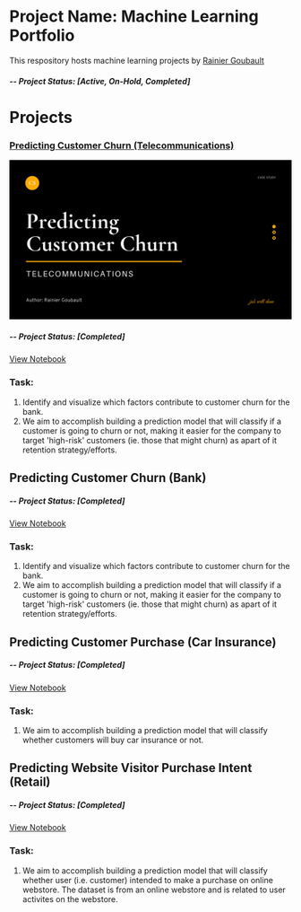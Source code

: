 # Project Name: Machine Learning Portfolio
This respository hosts machine learning projects by [Rainier Goubault](https://www.linkedin.com/in/rainiergoubault/)

##### -- Project Status: [Active, On-Hold, Completed]

# Projects

### [Predicting Customer Churn (Telecommunications)](https://github.com/rgoubault/machine-learning-portfolio/blob/main/customer-churn-telco/01-notebook/customer-churn-telco.ipynb)
![This is an image](https://github.com/rgoubault/machine-learning-portfolio/blob/main/images/customer-churn-telco.png)
##### -- Project Status: [Completed]
[View Notebook](https://github.com/rgoubault/machine-learning-portfolio/blob/main/customer-churn-telco/01-notebook/customer-churn-telco.ipynb)
<br />
### Task:
1. Identify and visualize which factors contribute to customer churn for the bank.
2. We aim to accomplish building a prediction model that will classify if a customer is going to churn or not, making it easier for the company to target 'high-risk' customers (ie. those that might churn) as apart of it retention strategy/efforts.


## Predicting Customer Churn (Bank) 
##### -- Project Status: [Completed]
[View Notebook](https://nbviewer.org/github/rgoubault/machine-learning-portfolio/blob/main/customer-churn-bank/01-notebook/customer-churn-bank.ipynb)
### Task:
1. Identify and visualize which factors contribute to customer churn for the bank.
2. We aim to accomplish building a prediction model that will classify if a customer is going to churn or not, making it easier for the company to target 'high-risk' customers (ie. those that might churn) as apart of it retention strategy/efforts.


## Predicting Customer Purchase (Car Insurance) 
##### -- Project Status: [Completed]
[View Notebook](https://nbviewer.org/github/rgoubault/ml_portfolio/blob/main/predict-customer-purchase/notebook/CustomerPurchase_Insurance.ipynb)
### Task:
1. We aim to accomplish building a prediction model that will classify whether customers will buy car insurance or not. 


## Predicting Website Visitor Purchase Intent (Retail) 
##### -- Project Status: [Completed]
[View Notebook](https://nbviewer.org/github/rgoubault/ml_portfolio/blob/main/predict-online-shoppers-purchase-intent/01-notebook/online-shoppers-purchase-intent.ipynb)
### Task:
1. We aim to accomplish building a prediction model that will classify whether user (i.e. customer) intended to make a purchase on online webstore. The dataset is from an online webstore and is related to user activites on the webstore.

